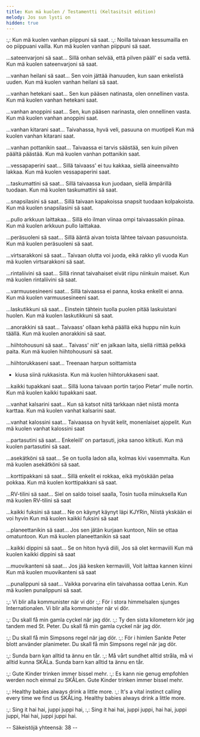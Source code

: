 ```yaml
---
title: Kun mä kuolen / Testamentti (Keltasitsit edition)
melody: Jos sun lysti on
hidden: true
---
```


:,: Kun mä kuolen vanhan piippuni sä saat. :,:
Noilla taivaan kessumailla
en oo piippuani vailla.
Kun mä kuolen vanhan piippuni sä saat.

...sateenvarjoni sä saat...
Sillä onhan selvää, että
pilven pääll' ei sada vettä.
Kun mä kuolen sateenvarjoni sä saat.

...vanhan heilani sä saat...
Sen voin jättää ihanuuden,
kun saan enkelistä uuden.
Kun mä kuolen vanhan heilani sä saat.

...vanhan hetekani saat...
Sen kun pääsen natinasta,
olen onnellinen vasta.
Kun mä kuolen vanhan hetekani saat.

...vanhan anoppini saat...
Sen, kun pääsen narinasta,
olen onnellinen vasta.
Kun mä kuolen vanhan anoppini saat.

...vanhan kitarani saat...
Taivahassa, hyvä veli,
pasuuna on muotipeli
Kun mä kuolen vanhan kitarani saat.

...vanhan pottanikin saat...
Taivaassa ei tarvis säästää,
sen kuin pilven päältä päästää.
Kun mä kuolen vanhan pottanikin saat.

...vessapaperini saat...
Sillä taivaass' ei tuu kakkaa,
siellä aineenvaihto lakkaa.
Kun mä kuolen vessapaperini saat.

...taskumattini sä saat...
Sillä taivaassa kun juodaan,
siellä ämpärillä tuodaan.
Kun mä kuolen taskumattini sä saat.

...snapsilasini sä saat...
Sillä taivaan kapakoissa
snapsit tuodaan kolpakoista.
Kun mä kuolen snapsilasini sä saat.

...pullo arkkuun laittakaa...
Sillä elo ilman viinaa
ompi taivaassakin piinaa.
Kun mä kuolen arkkuun pullo laittakaa.

...peräsuoleni sä saat...
Sillä ääntä aivan toista
lähtee taivaan pasuunoista.
Kun mä kuolen peräsuoleni sä saat.

...virtsarakkoni sä saat...
Taivaan olutta voi juoda,
eikä rakko yli vuoda
Kun mä kuolen virtsarakkoni sä saat.

...rintaliivini sä saat...
Sillä rinnat taivahaiset
eivät riipu niinkuin maiset.
Kun mä kuolen rintaliivini sä saat.

...varmuusesineeni saat...
Sillä taivaassa ei panna,
koska enkelit ei anna.
Kun mä kuolen varmuusesineeni saat.

...laskutikkuni sä saat...
Einstein tähtein tuolla puolen
pitää laskuistani huolen.
Kun mä kuolen laskutikkuni sä saat.

...anorakkini sä saat...
Taivaass' ollaan kehä päällä
eikä huppu niin kuin täällä.
Kun mä kuolen anorakkini sä saat.

...hiihtohousuni sä saat...
Taivass' niit' en jalkaan laita,
siellä riittää pelkkä paita.
Kun mä kuolen hiihtohousuni sä saat.

...hiihtorukkaseni saat...
Treenaan harpun soittamista

- kiusa siinä rukkasista.
  Kun mä kuolen hiihtorukkaseni saat.

...kaikki tupakkani saat...
Sillä luona taivaan portin
tarjoo Pietar' mulle nortin.
Kun mä kuolen kaikki tupakkani saat.

...vanhat kalsarini saat...
Kun sä katsot niitä tarkkaan
näet niistä monta karttaa.
Kun mä kuolen vanhat kalsarini saat.

...vanhat kalossini saat...
Taivaassa on hyvät kelit,
monenlaiset ajopelit.
Kun mä kuolen vanhat kalossini saat

...partasutini sä saat...
Enkeleill' on partasuti,
joka sanoo kitikuti.
Kun mä kuolen partasutini sä saat.

...asekätköni sä saat...
Se on tuolla ladon alla,
kolmas kivi vasemmalta.
Kun mä kuolen asekätköni sä saat.

...korttipakkani sä saat...
Sillä enkelit ei rokkaa,
eikä myöskään pelaa pokkaa.
Kun mä kuolen korttipakkani sä saat.

...RV-tilini sä saat...
Siel on saldo toisel saalla,
Tosin tuolla miinuksella
Kun mä kuolen RV-tilini sä saat

...kaikki fuksini sä saat...
Ne on käynyt käynyt läpi KJYRin,
Niistä ykskään ei voi hyvin
Kun mä kuolen kaikki fuksini sä saat

...planeettanikin sä saat...
Jos sen jätän kurjaan kuntoon,
Niin se ottaa omatuntoon.
Kun mä kuolen planeettanikin sä saat

...kaikki dippini sä saat...
Se on hiton hyvä diili,
Jos sä olet kermaviili
Kun mä kuolen kaikki dippini sä saat

...muovikanteni sä saat...
Jos jää kesken kermaviili,
Voit laittaa kannen kiinni
Kun mä kuolen muovikanteni sä saat

...punalippuni sä saat...
Vaikka porvarina elin
taivahassa oottaa Lenin.
Kun mä kuolen punalippuni sä saat.

:,: Vi blir alla kommunister när vi dör :,:
För i stora himmelsalen
sjunges Internationalen.
Vi blir alla kommunister när vi dör.

:,: Du skall få min gamla cyckel när jag dör. :,:
Ty den sista kilometern
kör jag tandem med St. Peter.
Du skall få min gamla cyckel när jag dör.

:,: Du skall få min Simpsons regel när jag dör. :,:
För i himlen Sankte Peter
blott använder planimeter.
Du skall få min Simpsons regel när jag dör.

:,: Sunda barn kan alltid ta ännu en tår. :,:
Må vårt sundhet alltid stråla,
må vi alltid kunna SKÅLa.
Sunda barn kan alltid ta ännu en tår.

:,: Gute Kinder trinken immer bissel mehr. :,:
Es kann nie genug empfohlen
werden noch einmal zu SKÅLen.
Gute Kinder trinken immer bissel mehr.

:,: Healthy babies always drink a little more. :,:
It's a vital instinct calling
every time we find us SKÅLing.
Healthy babies always drink a little more.

:,: Sing it hai hai, juppi juppi hai, :,:
Sing it hai hai, juppi juppi, hai hai, juppi juppi,
Hai hai, juppi juppi hai.

-- Säkeistöjä yhteensä: 38 --
